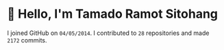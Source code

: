 # :wave: Hello, I'm Tamado Ramot Sitohang

I joined GitHub on `04/05/2014`. I contributed to `28` repositories and made `2172` commits.
